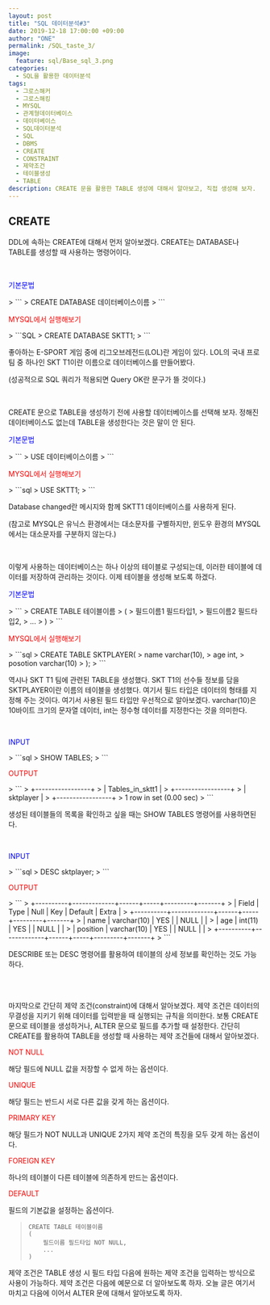 ```yaml
---
layout: post
title: "SQL 데이터분석#3"
date: 2019-12-18 17:00:00 +09:00
author: "ONE"
permalink: /SQL_taste_3/
image:
  feature: sql/Base_sql_3.png
categories:
  - SQL을 활용한 데이터분석
tags:
  - 그로스해커
  - 그로스해킹
  - MYSQL
  - 관계형데이터베이스
  - 데이터베이스
  - SQL데이터분석
  - SQL
  - DBMS
  - CREATE
  - CONSTRAINT
  - 제약조건
  - 테이블생성
  - TABLE
description: CREATE 문을 활용한 TABLE 생성에 대해서 알아보고, 직접 생성해 보자. 
---
```


## CREATE

DDL에 속하는 CREATE에 대해서 먼저 알아보겠다. CREATE는 DATABASE나 TABLE를 생성할 때 사용하는 명령어이다.

<br>

<p class="codeterm" style="color:blue">기본문법</p>
> ```
> CREATE DATABASE 데이터베이스이름
> ```

<p class="codeterm" style="color:red">MYSQL에서 실행해보기</p>
> ```SQL
> CREATE DATABASE SKTT1;
> ```

좋아하는 E-SPORT 게임 중에 리그오브레전드(LOL)란 게임이 있다. LOL의 국내 프로팀 중 하나인 SKT T1이란 이름으로 데이터베이스를 만들어봤다. 

(성공적으로 SQL 쿼리가 적용되면 Query OK란 문구가 뜰 것이다.)

<br>

CREATE 문으로 TABLE을 생성하기 전에 사용할 데이터베이스를 선택해 보자. 정해진 데이터베이스도 없는데 TABLE을 생성한다는 것은 말이 안 된다.

<p class="codeterm" style="color:blue">기본문법</p>
> ```
> USE 데이터베이스이름
> ```

<p class="codeterm" style="color:red">MYSQL에서 실행해보기</p>
> ```sql
> USE SKTT1;
> ```

Database changed란 메시지와 함께 SKTT1 데이터베이스를 사용하게 된다. 

(참고로 MYSQL은 유닉스 환경에서는 대소문자를 구별하지만, 윈도우 환경의 MYSQL에서는 대소문자를 구분하지 않는다.)

<br>

이렇게 사용하는 데이터베이스는 하나 이상의 테이블로 구성되는데, 이러한 테이블에 데이터를 저장하여 관리하는 것이다. 이제 테이블을 생성해 보도록 하겠다.

<p class="codeterm" style="color:blue">기본문법</p>
> ```
> CREATE TABLE 테이블이름
> (
>     필드이름1 필드타입1,
>     필드이름2 필드타입2,
>     ...
> )
> ```

<p class="codeterm" style="color:red">MYSQL에서 실행해보기</p>
> ```sql
> CREATE TABLE SKTPLAYER(
> 	name varchar(10),
> 	age int,
>     posotion varchar(10)
> );
> ```

역시나 SKT T1 팀에 관련된 TABLE을 생성했다. SKT T1의 선수들 정보를 담을 SKTPLAYER이란 이름의 테이블을 생성했다. 여기서 필드 타입은 데이터의 형태를 지정해 주는 것이다. 여기서 사용된 필드 타입만 우선적으로 알아보겠다. varchar(10)은 10바이트 크기의 문자열 데이터, int는 정수형  데이터를 지정한다는 것을 의미한다.

<br>

<p class="codeterm" style="color:blue">INPUT</p>
> ```sql
> SHOW TABLES;
> ```

<p class="codeterm" style="color:red">OUTPUT</p>
> ```
> +-----------------+
> | Tables_in_sktt1 |
> +-----------------+
> | sktplayer       |
> +-----------------+
> 1 row in set (0.00 sec)
> ```

생성된 테이블들의 목록을 확인하고 싶을 때는 SHOW TABLES 명령어를 사용하면된다.

<br>

<p class="codeterm" style="color:blue">INPUT</p>
> ```sql
> DESC sktplayer;
> ```

<p class="codeterm" style="color:red">OUTPUT</p>
> ```
> +----------+-------------+------+-----+---------+-------+
> | Field    | Type        | Null | Key | Default | Extra |
> +----------+-------------+------+-----+---------+-------+
> | name     | varchar(10) | YES  |     | NULL    |       |
> | age      | int(11)     | YES  |     | NULL    |       |
> | position | varchar(10) | YES  |     | NULL    |       |
> +----------+-------------+------+-----+---------+-------+
> ```

DESCRIBE 또는 DESC 명령어를 활용하여 테이블의 상세 정보를 확인하는 것도 가능하다.

<br><br>

마지막으로 간단히 제약 조건(constraint)에 대해서 알아보겠다. 제약 조건은 데이터의 무결성을 지키기 위해 데이터를 입력받을 때 실행되는 규칙을 의미한다. 보통 CREATE 문으로 테이블을 생성하거나, ALTER 문으로 필드를 추가할 때 설정한다. 간단히 CREATE를 활용하여 TABLE을 생성할 때 사용하는 제약 조건들에 대해서 알아보겠다.

<p style="color:red">NOT NULL</p>해당 필드에 NULL 값을 저장할 수 없게 하는 옵션이다.

<p style="color:red">UNIQUE</p>해당 필드는 반드시 서로 다른 값을 갖게 하는 옵션이다.

<p style="color:red">PRIMARY KEY</p>해당 필드가 NOT NULL과 UNIQUE  2가지 제약 조건의 특징을 모두 갖게 하는 옵션이다.

<p style="color:red">FOREIGN KEY</p>하나의 테이블이 다른 테이블에 의존하게 만드는 옵션이다.

<p style="color:red">DEFAULT</p>필드의 기본값을 설정하는 옵션이다.

<br>

> ```
> CREATE TABLE 테이블이름
> (
>     필드이름 필드타입 NOT NULL,
>     ...
> )
> ```

제약 조건은 TABLE 생성 시 필드 타입 다음에 원하는 제약 조건을 입력하는 방식으로 사용이 가능하다. 제약 조건은 다음에 예문으로 더 알아보도록 하자. 오늘 글은 여기서 마치고 다음에 이어서 ALTER 문에 대해서 알아보도록 하자.